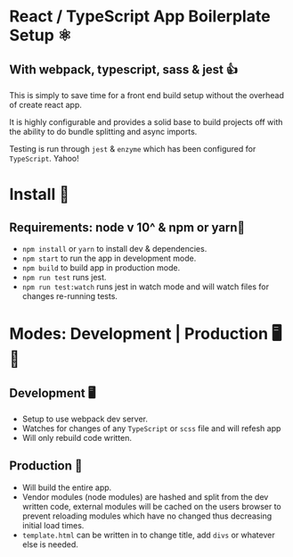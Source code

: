 # React / TypeScript App Boilerplate Setup ⚛

## With webpack, typescript, sass & jest 👍

This is simply to save time for a front end build setup without the overhead of create react app.

It is highly configurable and provides a solid base to build projects off with the ability to do bundle splitting and async imports.

Testing is run through `jest` & `enzyme` which has been configured for `TypeScript`. Yahoo!

# Install 💾

## Requirements: node v 10^ & npm or yarn🚩

- `npm install` or `yarn` to install dev & dependencies.
- `npm start` to run the app in development mode.
- `npm build` to build app in production mode.
- `npm run test` runs jest.
- `npm run test:watch` runs jest in watch mode and will watch files for changes re-running tests.

# Modes: Development | Production 🖥 🎪

## Development 🖥

- Setup to use webpack dev server.
- Watches for changes of any `TypeScript` or `scss` file and will refesh app
- Will only rebuild code written.

## Production 🎪

- Will build the entire app.
- Vendor modules (node modules) are hashed and split from the dev written code, external modules will be cached on the users browser to prevent reloading modules which have no changed thus decreasing initial load times.
- `template.html` can be written in to change title, add `divs` or whatever else is needed.
